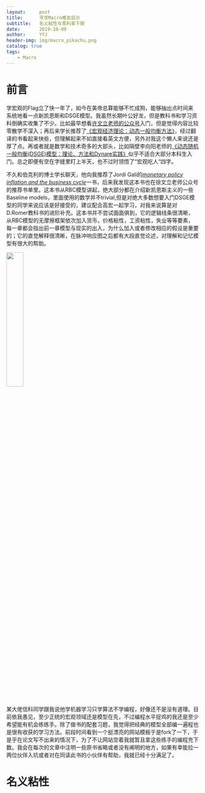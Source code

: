 ```yaml
---
layout:     post
title:      寻求Macro难友启示
subtitle:   名义粘性与零利率下限
date:       2019-10-09
author:     YYJ
header-img: img/macro_pikachu.png
catalog: true
tags:
    - Macro
---
```


# 前言

学宏观的Flag立了快一年了，如今在美帝总算能够不忙成狗，能够抽出点时间来系统地看一点新凯恩斯和DSGE模型。我虽然长期叶公好龙，但是教科书和学习资料倒确实收集了不少。比如最早想看[许文立老师的公众号](https://mp.weixin.qq.com/s?__biz=MzAwODY5MDA3NA==&mid=308242610&idx=1&sn=67809d0ef84507ef519962bc7118a4f4&chksm=0cc0c8473bb741513f750b9be44333322129ffcd8cc849f9d2fef4a5f336c6bf31a35c558dc2&scene=18&xtrack=1&key=17447d3e87a127908ae1f609db05aeafd201a5825b0317bc6988ca4e20fc5c08ea82f4affd906ad77ae4af39740ce638f0b3a414710316a9d83d90756d8b52e0b43ae76ca1d23cbf816fb5e7f71b4281&ascene=1&uin=Mjk0MzY1OTEwMw%3D%3D&devicetype=Windows+10&version=62060833&lang=zh_CN&pass_ticket=1yFtnmbNwub%2FUVtM6GWuJKJYmbeSVevNxMrZuwVJOEKZNzRIZA8qIOEimZQ72Ahy)入门，但是觉得内容比较零散学不深入；再后来学长推荐了[《宏观经济理论：动态一般均衡方法》](https://item.jd.com/11019697.html)，经过翻译的书看起来快些，但理解起来不如直接看英文方便，另外对我这个懒人来说还是厚了点。再或者就是数学和技术奇多的大部头，比如隔壁李向阳老师的[《动态随机一般均衡(DSGE)模型：理论、方法和Dynare实践》](http://www.tup.com.cn/upload/books/yz/074344-01.pdf)似乎不适合大部分本科生入门。总之即便有空在字缝里盯上半天，也不过时领悟了“宏观吃人“四字。

不久和伯克利的博士学长聊天，他向我推荐了Jordi Gali的[*monetary policy inflation and the business cycle*](https://www.amazon.com/Monetary-Policy-Inflation-Business-Cycle/dp/0691133166)一书，后来我发现这本书也在徐文立老师公众号的推荐书单里。这本书从RBC模型讲起，绝大部分都在介绍新凯恩斯主义的一些Baseline models，里面使用的数学并不trivial,但是对绝大多数想要入门DSGE模型的同学来说应该是好接受的，建议配合高宏一起学习，对我来说算是对D.Romer教科书的进阶补充。这本书并不尝试面面俱到，它的逻辑线条很清晰，从RBC模型的无摩擦框架依次加入货币，价格粘性，工资粘性，失业等等要素，每一章都会指出前一章模型与现实的出入，为什么加入或者修改相应的假设是重要的；它的直觉解释很清晰，在脉冲响应图之后都有大段直觉论述，对理解和记忆模型有很大的帮助。

<img src='https://github.com/yoursilver/yoursilver.github.io/blob/master/img/book-cover.jpg?raw=true' height=30% width=30%></img>

某大佬信科同学跟我说他学机器学习只学算法不学编程，好像还不是没有道理。目前依我愚见，至少正统的宏观领域还是模型在先，不过编程水平捉鸡的我还是至少希望能有机会练练手。除了做书的配套习题，我觉得把经典的模型全部编一遍程也是很有收获的学习方法。前段时间看到一个挺漂亮的网站模板于是fork了一下，于是乎在论文写不出来的情况下，为了不让网站空着我就暂且拿这些练手的编程充下数。我会在每次的文章中注明一些原书省略或者没有阐明的地方，如果有幸能拉一两位伙伴入坑或者对在同读此书的小伙伴有帮助，我就已经十分满足了。

# 名义粘性